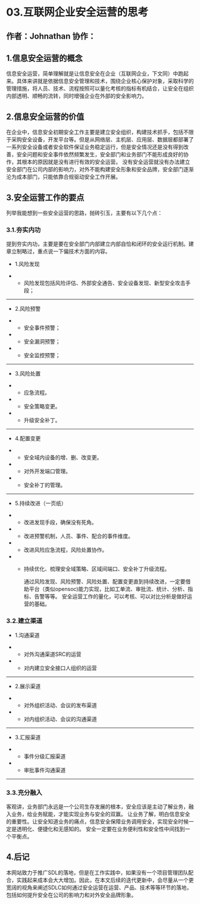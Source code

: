 
# 03.互联网企业安全运营的思考

作者：Johnathan
协作：
---- 

## 1.信息安全运营的概念

信息安全运营，简单理解就是让信息安全在企业（互联网企业，下文同）中跑起来。具体来讲就是依据信息安全管理和技术，围绕企业核心保护对象，采取科学的管理措施，将人员、技术、流程按照可以量化考核的指标有机结合，让安全在组织内部透明、顺畅的流转，同时增强企业在外部的安全影响力。

## 2.信息安全运营的价值

在企业中，信息安全初期安全工作主要是建立安全组织，构建技术抓手，包括不限于采购安全设备，开发平台等。但是从网络层、主机层、应用层、数据层都部署了一系列安全设备或者安全软件保证业务稳定运行，但是安全情况还是没有得到改善，安全问题和安全事件依然频繁发生，安全部门和业务部门不能形成良好的协作，其根本的原因就是没有进行有效的安全运营。
没有安全运营就没有办法建立安全部门在公司内部的影响力，对外不能构建安全形象和安全品牌，安全部门逐渐沦为成本部门，只能依靠合规驱动安全工作开展。

## 3.安全运营工作的要点

列举我能想到一些安全运营的思路，抛砖引玉，主要有以下几个点：

### 3.1.夯实内功

提到夯实内功，主要是要在安全部门内部建立内部自恰和闭环的安全运行机制。建章立制略过，重点说一下偏技术方面的内容。

* 1.风险发现

* * 风险发现包括风险评估、外部安全通告、安全设备发现、新型安全攻击手段；

---

* 2.风险预警

* * 安全事件预警；
* * 安全漏洞预警；
* * 安全监控预警；

---

* 3.风险处置

* * 应急流程。
* * 安全策略变更。
* * 升级安全补丁。

---

* 4.配置变更

* * 安全域内设备的增、删、改变更。
* * 对外开发端口管理。
* * 安全补丁的管理。

---

* 5.持续改进（一页纸）

* * 改进发现手段，确保没有死角。
* * 改进预警机制，人员、事件、配合的事件维度。
* * 改进风险应急流程，风险处置协作。
* * 持续优化、梳理安全域策略、区域间端口、安全补丁升级流程。

	通过风险发现、风险预警、风险处置、配置变更直到持续改进，一定要借助平台（类似opensoc)能力实现，比如工单流、审批流、统计、分析、指标、告警等等。
	安全运营工作的量化，可以考核、可以对比分析是做好运营的基础。

### 3.2.建立渠道

* 1.沟通渠道

* * 对外沟通渠道SRC的运营
* * 对内建立安全接口人组织的运营

---

* 2.展示渠道

* * 对外组织活动、会议的发布渠道
* * 对内组织活动、会议的沟通渠道

---

* 3.汇报渠道

* * 事件分级汇报渠道
* * 审批事件沟通渠道

---

### 3.3.充分融入

客观讲，业务部门永远是一个公司生存发展的根本，安全应该是主动了解业务，融入业务，给业务赋能，才能实现业务与安全的双赢。
让业务了解，明白信息安全的重要性。让安全知道业务的痛点，信息安全保障业务调用安全，实现安全时候一定是透明化、便捷化和无感知的。
安全一定要在业务便利性和安全性中间找到一个平衡点。
## 4.后记
本网站致力于推广SDL的落地，但是在工作实践中，如果没有一个项目管理团队配合，实践起来成本会大大增加。因此，在本文后续的迭代更新中，会尽量从一个更宽阔的视角来阐述SDLC如何通过安全运营在运营、产品、技术等等环节的落地，包括如何提升安全在公司的影响力和对外安全品牌形象。

